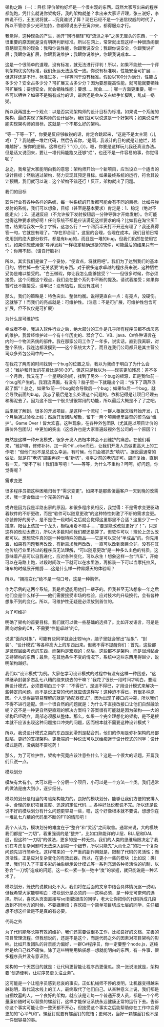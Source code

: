 架构之路（一）：目标
评价架构好坏是一个很主观的东西。既然大家写出来的程序都能跑，凭什么就说你架构好，我的架构就差？拿出来大家评评理，张三说好，李四说不行，王五说将就……究竟谁说了算？现在已经不是一个迷信权威的时代了，所以不管你多少光环加持，你都得说出子丑寅卯来，都得服众才行。

我觉得，这种现象的产生，抛开“同行相轻”和“流派之争”之类无厘头的东西，一个很重要的原因就是没有明确判断标准。所以在网上，常常就出现这样一种很热闹很奇葩很无奈的现象：我和你说性能，你跟我说安全；我跟你说安全，你跟我说扩展；我跟你说扩展，你跟我说维护；我跟你说维护，你跟我说成本……

这是一个很简单的道理，没有标准，就无法进行评判！所以，如果不能统一一个评判架构优劣的标准，我们永远无法达成一致。你说有标准啊，性能安全可扩展……但这样还是不行，标准过多，一样等同于没有标准。假设以100分为满分，性能占多少分？安全占多少分？可扩展又占多少分？因为要想提高性能，就可能就要牺牲可扩展性；要想安全，就会牺牲性能；要想……就会……；哪一方面更重要，哪一些可以牺牲？如果不是胸有成竹的话，最后还是会左支右绌手忙脚乱，乱成一锅粥。

所以我再提出一个观点：以是否实现架构师的设计目标为标准。如果说一个系统的架构，最终实现了架构师的设计目标，我们就可以说这是一个好架构；如果说没有能实现架构师的目标，这就是一个不那么好的架构。

“等一下等一下”，你要是反应够敏锐的话，肯定会跳起来，“这是不是太主观（儿戏）了？我随便一堆烂代码，然后告诉你，‘是啊，我设计的目的就是让他烂，越难越好’，按你的逻辑，这样也行？”(⊙_⊙)，嗯，你要是这样玩儿我还真没办法。但是话又说回来，要让一堆代码能跑又还够“烂”，也还不是一件容易的事，你觉得呢？

总之，我希望大家能明白我的意思：架构师开始一个新项目，应当设立一个适当的设计目标；然后通过架构，努力实现其预定目标。如果最终系统的运行，符合其设计预期，我们就可以说：这个架构不错还行！反正，架构就出了问题。

我们的目标

软件行业有各种各样的系统，每一种系统的开发都可能会有不同的目标。比如导弹发射的系统，我们可以想象，目标（甚至是基本要求）肯定是：1、稳定（绝对不能走火）；2、迅速反应（不允许按下发射按钮后一分钟导弹才开始发射）。你可能觉得这种要求很好啊！任何系统不都是应该满足这样要求的吗？比如我在淘宝买T恤，结果给我发一条丁字裤，这怎么行？一个网页半天打不开还有理了？我还真得答一句，它就是有理了。“存在即合理”，这里的合理，合理在成本。我们目前日常使用到的绝大部分软件，都是有bug的，而且是一堆的bug，但我们仍然在使用它们。如果你想使用像“导弹发射”一样稳定精确迅捷的软件，可能最后的结果只有一个：你用不起。（请自行脑补）

所以，其实我们是做了一个妥协，“便宜点，将就用吧”。我们为了达到我们的基本目的，牺牲掉一些“无关紧要”的东西。对于很多追求卓越的程序员来说，这种牺牲妥协是难以接受的。“白玉微瑕，你让我怎么能够接受？”——但很多时候，你必须接受。这个问题这个观点，我们会在整个系列中不断的提及。请试着接受；如果你暂时还不能接受，请牢记：没有牺牲，就没有胜利！

那么，我们的策略是：特色突出、整体均衡。说得更直白一点：有亮点，没硬伤。这就够了！而我们的亮点就是：可维护性。（注意：不是可扩展，可维护性包含可扩展，但不仅仅是可扩展）

为什么是可维护性

幸或者不幸，我进入软件行业之后，绝大部分的工作是几乎所有程序员都不齿厌恶的维护。我曾经维护过一个有十年历史的、糅合了C、VB、java、C#各种语言在内的一个物流系统的部件。我在那家公司工作了一年多，说实话，直到我离职，对整个系统，我连边都没摸到——这个系统太大了，而且连我们公司都只是其主营公司众多外包公司中的一个。

在我花了两周的时间找到一个bug的位置之后，我以为我终于明白了为什么会说：“维护和开发的花费比是80:20”。但这只是我以为——现实更加残忍：差不多一个月后，我又花了一个星期的时间，找到了另外一个bug的根源，正是我fix前一个bug所产生的。我泪流满面，有没有？脑子里一下就蹦出个词：“按下了葫芦浮起了瓢”！总之，如果fix前一个bug就会导致后一个bug；如果fix后一个bug，就会导致前面的bug。我忘了最后是怎么处理这个问题的，依稀记得是让项目经理去和稀泥去了。因为这不是一个很关键很常用的功能，所以最后大概是不了了之吧。

后来我了解到，很多的开发项目，是这样一个流程：一群人根据文档开始开发，几个月后通过验收上线；然后开发团队解散，留下一两个项目组里最菜的菜鸟做“维护”。Game Over！皆大欢喜。这种现象，在各种外包团队（尤其是以项目计价的廉价外包团队）中更加的突出（这或许也是大家普遍歧视外包公司的一个原因？）

既然是这样一种开发模式，很多开发人员根本体会不到维护的痛苦。在他们看来，“维护嘛，修修补补，加一两个if...else而已，让我们开发人员做更高大上的工作吧！”但他们也不是总这么幸运，有时候，他们会被抓去“填坑”。据说最通常的做法，就是在“老坑”周围再挖一堆“新坑”，填平之前的老坑即可。周而复始，直到有一天，“受不了啦！我们重写吧！”——等等，为什么不重构？呵呵，好问题，你觉得呢？

需求变更

很多程序员把这种困境归咎于“需求变更”。如果不是那些傻逼客户一天到晚的改需求，我一定会做出一个完美的作品！

或许是因为我是半路出家的原因，和很多程序员相反，我觉得：不是需求变更驱动着软件的不断更改，而是“软件可以随意更改”的这种特性刺激了不断的需求变更。你装修好的房子，是不是住一段时间之后就会觉得这里那里不合适？这里少了一个插座，阳台上该加一个龙头，橱柜用着不顺手……“要是能改改就更好了！”，只是这样的改动太费力，所以大多数时间我们都还是算了。但软件可以！理论上怎么改都可以。想想软件真的是一种很特殊的商品——它是可以交付“半成品”的。你先用着，如果有问题我再改改，有新需求我再改改，一直可以改到面目全非。没有在其他传统行业里待过的程序员无法理解，“可以随意更改”是一种多么出色的特质。这意味着产品可以自我进化，应对各种变化，可以永生！想象这样一台“汽车”，开始可以在马路上跑，过段时间改一下就可以在水里游，再拆装一下可以当摩托拉风，堵车的时候展开翅膀……这是什么样一种屌爆天的体验啊？

所以，“拥抱变化”绝不是一句口号，这是一种胸怀。

作为示例的这两个系统，我是希望能用他们一辈子的。但我甚至无法想象一年之后他们会是什么样子——他们需要接受市场的检验，应对技术的升级换代，会有各种想象不到的变化。所以，可维护性无疑是必须放到首位的。

为了可维护

明确了架构的首要目标，我们就可以做一些基础的选择了。比如开发语言，可是是面向对象的C#，不需要“性能卓越”的C。

说道“面向对象”，可能有些同学就会比较high，脑子里就会冒出“抽象”、“封装”、“设计模式”等各种高大上的东西出来。但我不得不提醒你们：首先，这些都是微观层面考虑的东西，而架构是宏观的；然后，这些都不是架构，而是润滑黏合支持架构的东西；最后，在其他条件不变的情况下，系统中这些东西用得越少，说明架构越好。

我们以“设计模式”为例。大家在学习设计模式的过程中有没有这样一种困惑，“这样继承封装多态乱七八糟的绕来绕去的干嘛？”我花了很长一段时间才明白，要理解设计模式，必须要明白三个字：“不得已”。是迫不得已，才用设计模式来解决一些特定的问题，而不是说正常的代码就应该这样写！这种迫不得已，有很多种原因。个人觉得最容易理解的就是“适配器模式”，因为出现了接口的冲突，所以我们不得不进行适配。但一个很自然的问题就是：为什么不直接改接口让他们自然融洽呢？这不是一种更自然更直观的解决方案吗？答案很有可能就是因为架构——大的架构已经确立，局部必须服从整体。那么，如果一个完全理想化的架构，是不是根本就不应该出现这种问题接口冲突的问题，因而根本就不需要这种设计模式？

所以，我说设计模式之类的东西是润滑剂是黏合剂，他们的作用是弥补架构的局部缺陷，更好的支撑架构。更极端的一种说法可以送给痴迷于设计模式的同学：设计模式是药，没病就不要吃药！

那么，为了可维护性，架构中究竟应该注意些什么？这是一个很大的话题，开篇我们只说一点。

模块划分

模块有大有小，大可以是一个分层一个项目，小可以是一个方法一个类。我们通常的做法是由大到小，逐步细分。

模块的划分是相当的考验架构能力的。良好的模块划分，能够让我们方便的安排人手、合理的组织项目进度、迅速的定位代码……各种好处说都说不完。所以还是说说不好的模块划分有什么问题更容易一些，嗯，这个好像根本就不要说，想想你在一堆乱七八糟的代码里不断的F11的情形吧！

我个人认为，模块划分的难度在于“整齐”和“灵活”之间取舍。通常来说，大的模块我们都是“一刀切”，着重强调的是“整齐”，比如口熟能详的UI层、BLL层和DAL层，但这种“一刀切”的做法，更多的是一种无奈。我们的人类的思维局限决定了我们在考虑复杂问题时无法深入到每一个细节，所以只能先“大而化之”的把一个复杂问题先进行简单化。这样带来的一个严重的副作用就是，限制了代码的灵活性；而灵活性，正是应对复杂变化的有效武器。所以，在更小一些的模块（比如说：类）里，我们引入了丰富多彩的抽象继承设计模式等一系列充满各种灵活性的机制，以弥合“一刀切”造成的问题。这一松一紧一张一弛中“度”的掌握，就只能说是一种艺术了。

模块划分，笼统的说教用处不大，我们将在后面的文章中结合具体情况逐一说明。但我希望大家能够明白：模块划分是必须的——这种必须，是一种无可奈何的选择。所以，喜欢从页面直接写sql到数据库的同学，老大让你把你的代码拆成几段放到不同地方的时候，不要嫌麻烦；喜欢把一个简单项目切成七层的同学，先仔细想不想这样做是不是真的有必要。

代码之外

为了代码能够长期有效的维护，我们还需要做很多工作，比如良好的文档、完善的项目管理流程。但我想说的，还是不是这个，而是代码之外的因素对项目架构的影响。比如开发团队的背景能力偏好，一群C#程序员，你一定要整个node.js，这纯粹是给自己找不痛快。除了这些稍稍用脑袋想一想就能明白的东西，有一件事，很多程序员并没有意识到。

架构的一个天然目的就是：让代码更智能让程序员更傻瓜。换一张说法就是，架构要“创造便利，让程序员更关注业务”。

这可能是一个让程序员感到悲哀的事实。正如机械师不停的发明，让机器变得越来越聪明，取代流水线上的工人，最终取代了他们自己。从某种意义上说，我们都是自掘坟墓的人。一个良好的架构，就应该是让每一个普通开发人员，都是一个个尽量廉价随时可以替换的螺丝钉，这样才能保证系统永远健康正常的运行下去。告诉你这个事实可能让你一整天都不开心，但接受这个事实之后能帮助你在工作中变得更加的“心平气和”。螺丝钉就要有螺丝钉的觉悟；更何况，当好一颗螺丝钉也不是一件很容易的事。









                                         

